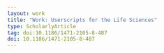 ```yaml
---
layout: work
title: "Work: Userscripts for the Life Sciences"
type: ScholarlyArticle
tag: doi:10.1186/1471-2105-8-487
doi: 10.1186/1471-2105-8-487
---
```

